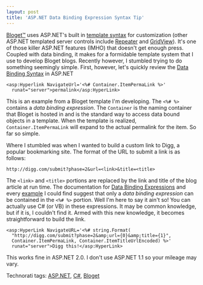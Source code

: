 ```yaml
---
layout: post  
title: 'ASP.NET Data Binding Expression Syntax Tip'
---
```

[Bloget™](/bloget) uses ASP.NET's built in [template syntax](http://msdn2.microsoft.com/en-us/library/ms178657.aspxTemplated%20Server%20Control%20Example) for customization (other ASP.NET templated server controls include [Repeater](http://msdn2.microsoft.com/en-us/library/system.web.ui.webcontrols.repeater.aspx) and [GridView](http://msdn2.microsoft.com/en-us/library/system.web.ui.webcontrols.gridview.aspx)). It's one of those killer ASP.NET features (IMHO) that doesn't get enough press. Coupled with data binding, it makes for a formidable template system that I use to develop Bloget blogs. Recently however, I stumbled trying to do something seemingly simple. First, however, let's quickly review the [Data Binding Syntax](http://msdn2.microsoft.com/en-us/library/ms178366.aspx) in ASP.NET
    
    <asp:Hyperlink NavigateUrl='<%# Container.ItemPermaLink %>'  
      runat="server">permalink</asp:HyperLink>

This is an example from a Bloget template I'm developing. The `<%# %>` contains a _data binding expression_. The `Container` is the naming container that Bloget is hosted in and is the standard way to access data bound objects in a template. When the template is realized, `Container.ItemPermaLink` will expand to the actual permalink for the item. So far so simple.

Where I stumbled was when I wanted to build a custom link to Digg, a popular bookmarking site. The format of the URL to submit a link is as follows:
    
    http://digg.com/submit?phase=2&url=<link>&title=<title>

The `<link>` and `<title>` portions are replaced by the link and title of the blog article at run time. The documentation for [Data Binding Expressions](http://msdn2.microsoft.com/en-us/library/ms178366.aspx) and every [example](http://msdn2.microsoft.com/en-us/library/95k0273d.aspx) I could find suggest that only a _data binding expression_ can be contained in the `<%# %>` portion. Well I'm here to say it ain't so! You can actually use C# (or VB) in these expressions. It may be common knowledge, but if it is, I couldn't find it. Armed with this new knowledge, it becomes straightforward to build the link.
    
    <asp:HyperLink NavigateURL='<%# string.Format(  
      "http://digg.com/submit?phase=2&amp;url={0}&amp;title={1}",  
      Container.ItemPermaLink, Container.ItemTitleUrlEncoded) %>'  
      runat="server">Digg this!</asp:HyperLink>

This works fine in ASP.NET 2.0. I don't use ASP.NET 1.1 so your mileage may vary.

Technorati tags: [ASP.NET](http://technorati.com/tags/ASP.NET), [C#](http://technorati.com/tags/C#), [Bloget](http://technorati.com/tags/Bloget)
